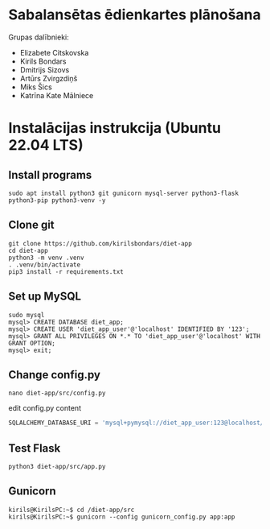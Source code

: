 # Sabalansētas ēdienkartes plānošana
Grupas dalībnieki:
- Elizabete Citskovska
- Kirils Bondars
- Dmitrijs Sizovs
- Artūrs Zvirgzdiņš
- Miks Šics
- Katrīna Kate Mālniece

# Instalācijas instrukcija (Ubuntu 22.04 LTS)
## Install programs
```console
sudo apt install python3 git gunicorn mysql-server python3-flask python3-pip python3-venv -y
```
## Clone git
```console
git clone https://github.com/kirilsbondars/diet-app
cd diet-app
python3 -m venv .venv
. .venv/bin/activate
pip3 install -r requirements.txt
```
## Set up MySQL
```console
sudo mysql
mysql> CREATE DATABASE diet_app;
mysql> CREATE USER 'diet_app_user'@'localhost' IDENTIFIED BY '123';
mysql> GRANT ALL PRIVILEGES ON *.* TO 'diet_app_user'@'localhost' WITH GRANT OPTION;
mysql> exit;
```
## Change config.py
```console
nano diet-app/src/config.py
```
edit config.py content
```python
SQLALCHEMY_DATABASE_URI = 'mysql+pymysql://diet_app_user:123@localhost/diet_app'
```
## Test Flask
```console
python3 diet-app/src/app.py
```
## Gunicorn

```console
kirils@KirilsPC:~$ cd /diet-app/src
kirils@KirilsPC:~$ gunicorn --config gunicorn_config.py app:app
```
